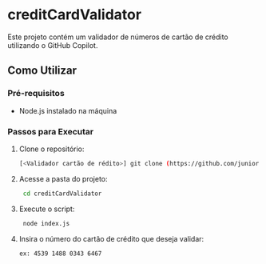 # creditCardValidator

Este projeto contém um validador de números de cartão de crédito utilizando o GitHub Copilot.

## Como Utilizar

### Pré-requisitos

- Node.js instalado na máquina

### Passos para Executar

1. Clone o repositório:
   ```sh
   [<Validador cartão de rédito>] git clone (https://github.com/junioralves00/creditCardValidator.git)

2. Acesse a pasta do projeto:
   ```sh
    cd creditCardValidator
3. Execute o script:
   ```sh
    node index.js   
4. Insira o número do cartão de crédito que deseja validar:
   ```sh
   ex: 4539 1488 0343 6467
